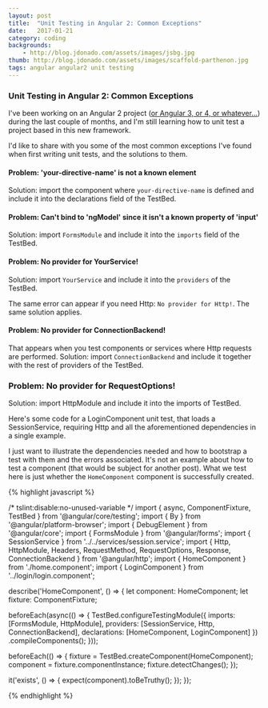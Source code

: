 ```yaml
---
layout: post
title:  "Unit Testing in Angular 2: Common Exceptions"
date:   2017-01-21
category: coding
backgrounds:
    - http://blog.jdonado.com/assets/images/jsbg.jpg
thumb: http://blog.jdonado.com/assets/images/scaffold-parthenon.jpg
tags: angular angular2 unit testing
---
```


### Unit Testing in Angular 2: Common Exceptions

I've been working on an Angular 2 project ([or Angular 3, or 4, or whatever...](http://angularjs.blogspot.de/2016/12/ok-let-me-explain-its-going-to-be.html?utm_content=bufferec238&utm_medium=social&utm_source=facebook.com&utm_campaign=buffer)) during the last couple of months, and I'm still learning how to unit test a project based in this new framework.

I'd like to share with you some of the most common exceptions I've found when first writing unit tests, and the solutions to them.

#### Problem: 'your-directive-name' is not a known element
Solution: import the component where `your-directive-name` is defined and include it into the declarations field of the TestBed.

#### Problem: Can't bind to 'ngModel' since it isn't a known property of 'input'
Solution: import `FormsModule` and include it into the `imports` field of the TestBed.

#### Problem: No provider for YourService!
Solution: import `YourService` and include it into the `providers` of the TestBed.

The same error can appear if you need Http: `No provider for Http!`. The same solution applies.

#### Problem: No provider for ConnectionBackend!
That appears when you test components or services where Http requests are performed.
Solution: import `ConnectionBackend` and include it together with the rest of providers of the TestBed.

### Problem: No provider for RequestOptions!
Solution: import HttpModule and include it into the imports of TestBed.

Here's some code for a LoginComponent unit test, that loads a SessionService, requiring Http and all the aforementioned dependencies in a single example.

I just want to illustrate the dependencies needed and how to bootstrap a test with them and the errors associated. It's not an example about how to test a component (that would be subject for another post). What we test here is just whether the `HomeComponent` component is successfully created.

{% highlight javascript %}

/* tslint:disable:no-unused-variable */
import { async, ComponentFixture, TestBed } from '@angular/core/testing';
import { By } from '@angular/platform-browser';
import { DebugElement } from '@angular/core';
import { FormsModule } from '@angular/forms';
import { SessionService } from '../../services/session.service';
import { Http, HttpModule, Headers, RequestMethod, RequestOptions, Response, ConnectionBackend } from '@angular/http';
import { HomeComponent } from './home.component';
import { LoginComponent } from '../login/login.component';

describe('HomeComponent', () => {
  let component: HomeComponent;
  let fixture: ComponentFixture<HomeComponent>;

  beforeEach(async(() => {
    TestBed.configureTestingModule({
      imports: [FormsModule, HttpModule],
      providers: [SessionService, Http, ConnectionBackend],
      declarations: [HomeComponent, LoginComponent]
    })
      .compileComponents();
  }));

  beforeEach(() => {
    fixture = TestBed.createComponent(HomeComponent);
    component = fixture.componentInstance;
    fixture.detectChanges();
  });

  it('exists', () => {
    expect(component).toBeTruthy();
  });
});

{% endhighlight %}
